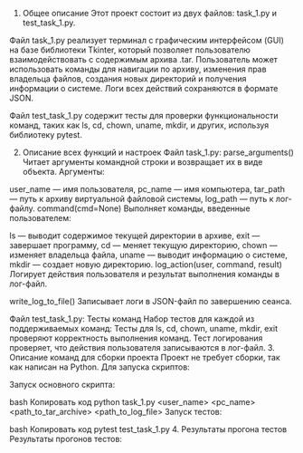 1. Общее описание
Этот проект состоит из двух файлов: task_1.py и test_task_1.py.

Файл task_1.py реализует терминал с графическим интерфейсом (GUI) на базе библиотеки Tkinter, который позволяет пользователю взаимодействовать с содержимым архива .tar. Пользователь может использовать команды для навигации по архиву, изменения прав владельца файлов, создания новых директорий и получения информации о системе. Логи всех действий сохраняются в формате JSON.

Файл test_task_1.py содержит тесты для проверки функциональности команд, таких как ls, cd, chown, uname, mkdir, и других, используя библиотеку pytest.

2. Описание всех функций и настроек
Файл task_1.py:
parse_arguments()
Читает аргументы командной строки и возвращает их в виде объекта. Аргументы:

user_name — имя пользователя,
pc_name — имя компьютера,
tar_path — путь к архиву виртуальной файловой системы,
log_path — путь к лог-файлу.
command(cmd=None)
Выполняет команды, введенные пользователем:

ls — выводит содержимое текущей директории в архиве,
exit — завершает программу,
cd <path> — меняет текущую директорию,
chown <user> <file> — изменяет владельца файла,
uname — выводит информацию о системе,
mkdir <directory> — создает новую директорию.
log_action(user, command, result)
Логирует действия пользователя и результат выполнения команды в лог-файл.

write_log_to_file()
Записывает логи в JSON-файл по завершению сеанса.

Файл test_task_1.py:
Тесты команд
Набор тестов для каждой из поддерживаемых команд:
Тесты для ls, cd, chown, uname, mkdir, exit проверяют корректность выполнения команд.
Тест логирования проверяет, что действия пользователя записываются в лог-файл.
3. Описание команд для сборки проекта
Проект не требует сборки, так как написан на Python. Для запуска скриптов:

Запуск основного скрипта:

bash
Копировать код
python task_1.py <user_name> <pc_name> <path_to_tar_archive> <path_to_log_file>
Запуск тестов:

bash
Копировать код
pytest test_task_1.py
4. Результаты прогона тестов
Результаты прогонов тестов:
